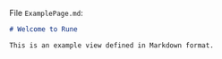 File `ExamplePage.md`:

```md
# Welcome to Rune

This is an example view defined in Markdown format.
```

